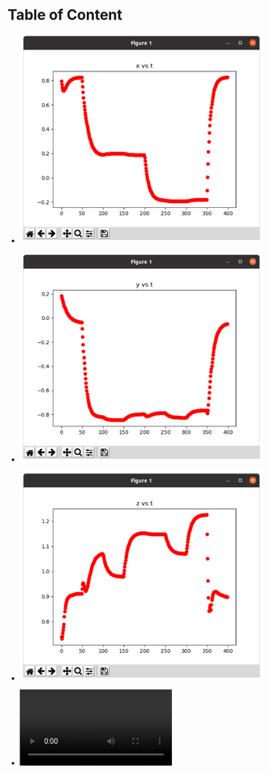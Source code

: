 # Table of Content 

- ![](https://github.com/IvLabs/manipulation/blob/main/pick_place_Results/x_vs_t.png)

- ![](https://github.com/IvLabs/manipulation/blob/main/pick_place_Results/y_vs_t.png)

- ![](https://github.com/IvLabs/manipulation/blob/main/pick_place_Results/z_vs_t.png)

- ![](https://github.com/IvLabs/manipulation/blob/main/pick_place_Results/pick_place.mp4)
